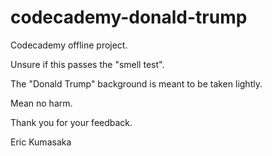 # codecademy-donald-trump
Codecademy offline project.

Unsure if this passes the "smell test".

The "Donald Trump" background is meant to be taken lightly.  

Mean no harm.  

Thank you for your feedback.

Eric Kumasaka

